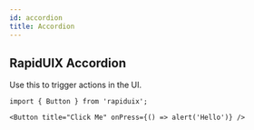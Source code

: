 ```yaml
---
id: accordion
title: Accordion
---
```


## RapidUIX Accordion

Use this to trigger actions in the UI.

```tsx live
import { Button } from 'rapiduix';

<Button title="Click Me" onPress={() => alert('Hello')} />
